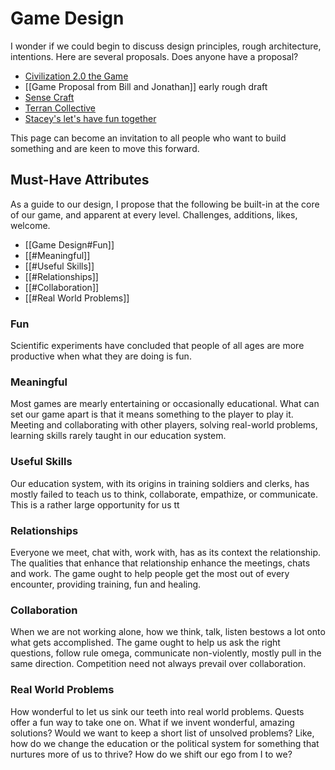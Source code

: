 # Game Design
I wonder if we could begin to discuss design principles, rough architecture, intentions. Here are several proposals. Does anyone have a proposal?

- [Civilization 2.0 the Game](http://www.game.civilization2.org)  
- [[Game Proposal from Bill and Jonathan]] early rough draft
- [Sense Craft](https://sensecraft.garden/files/sensecraft-storyboard.pdf)  
- [Terran Collective](http://terran.io)  
- [Stacey's let's have fun together](https://chat.collectivesensecommons.org/agora/channels/sss-project)  

This page can become an invitation to all people who want to build something and are keen to move this forward.

## Must-Have Attributes
As a guide to our design, I propose that the following be built-in at the core of our game, and apparent at every level. Challenges, additions, likes, welcome. 

- [[Game Design#Fun]]  
- [[#Meaningful]]  
- [[#Useful Skills]]  
- [[#Relationships]]  
- [[#Collaboration]]  
- [[#Real World Problems]]

### Fun
Scientific experiments have concluded that people of all ages are more productive when what they are doing is fun.

### Meaningful
Most games are mearly entertaining or occasionally educational. What can set our game apart is that it means something to the player to play it. Meeting and collaborating with other players, solving real-world problems, learning skills rarely taught in our education system.

### Useful Skills
Our education system, with its origins in training soldiers and clerks, has mostly failed to teach us to think, collaborate, empathize, or communicate. This is a rather large opportunity for us tt

### Relationships
Everyone we meet, chat with, work with, has as its context the relationship. The qualities that enhance that relationship enhance the meetings, chats and work. The game ought to help people get the most out of every encounter, providing training, fun and healing.

### Collaboration
When we are not working alone, how we think, talk, listen bestows a lot onto what gets accomplished. The game ought to help us ask the right questions, follow rule omega, communicate non-violently, mostly pull in the same direction. Competition need not always prevail over collaboration.

### Real World Problems
How wonderful to let us sink our teeth into real world problems. Quests offer a fun way to take one on. What if we invent wonderful, amazing solutions? Would we want to keep a short list of unsolved problems? Like, how do we change the education or the political system for something that nurtures more of us to thrive? How do we shift our ego from I to we?
